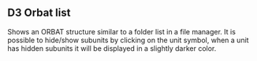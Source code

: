 ## D3 Orbat list

Shows an ORBAT structure similar to a folder list in a file manager. It is possible to hide/show subunits by clicking on the unit symbol, when a unit has hidden subunits it will be displayed in a slightly darker color.